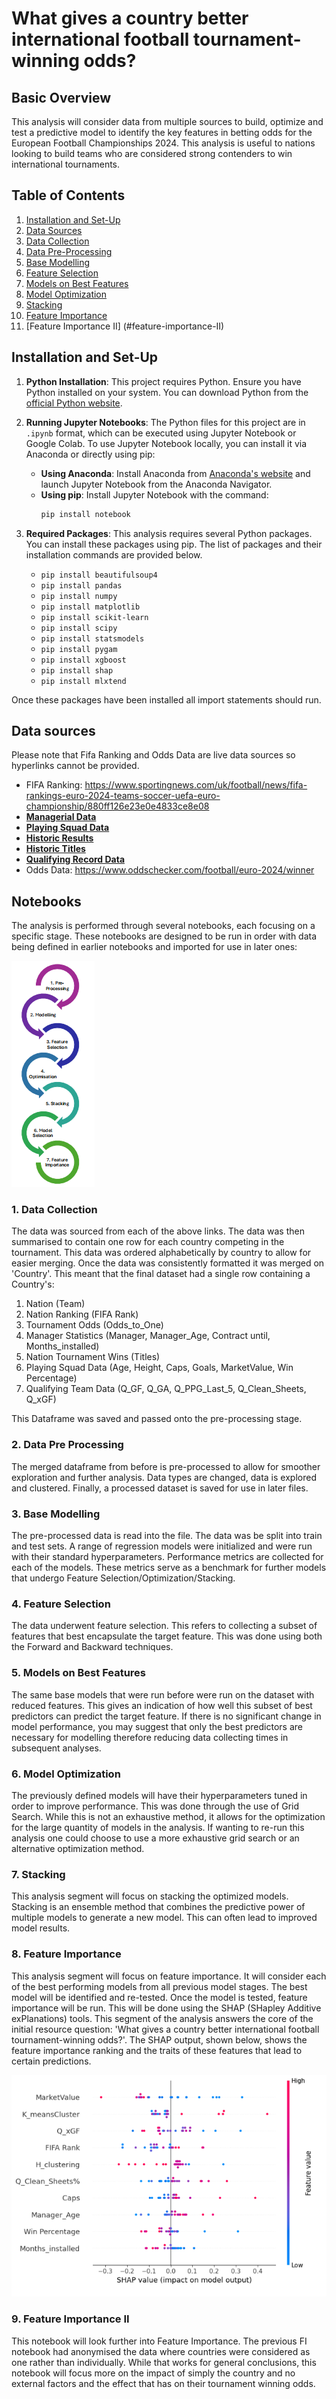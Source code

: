 

# What gives a country better international football tournament-winning odds?


## Basic Overview

This analysis will consider data from multiple sources to build, optimize and test a predictive model to identify the key features in betting odds for the European Football Championships 2024. This analysis is useful to nations looking to build teams who are considered strong contenders to win international tournaments.

## Table of Contents

1. [Installation and Set-Up](#installation-and-set-up)
2. [Data Sources](#data-sources)
3. [Data Collection](#-1.-data-collection)
4. [Data Pre-Processing](#data-pre-processing)
5. [Base Modelling](#base-modelling)
6. [Feature Selection](#feature-selection)
7. [Models on Best Features](#models-on-best-features)
8. [Model Optimization](#model-optimization)
9. [Stacking](#stacking)
10. [Feature Importance](#feature-importance)
11. [Feature Importance II] (#feature-importance-II)

## Installation and Set-Up

1. **Python Installation**: This project requires Python. Ensure you have Python installed on your system. You can download Python from the [official Python website](https://www.python.org/downloads/).

2. **Running Jupyter Notebooks**: The Python files for this project are in `.ipynb` format, which can be executed using Jupyter Notebook or Google Colab. To use Jupyter Notebook locally, you can install it via Anaconda or directly using pip:
   - **Using Anaconda**: Install Anaconda from [Anaconda's website](https://www.anaconda.com/products/distribution) and launch Jupyter Notebook from the Anaconda Navigator.
   - **Using pip**: Install Jupyter Notebook with the command:
     ```bash
     pip install notebook
     ```
     


3. **Required Packages**: This analysis requires several Python packages. You can install these packages using pip. The list of packages and their installation commands are provided below. 

      - `pip install beautifulsoup4`
      - `pip install pandas`
      - `pip install numpy`
      - `pip install matplotlib`
      - `pip install scikit-learn`
      - `pip install scipy`
      - `pip install statsmodels`
      - `pip install pygam`
      - `pip install xgboost`
      - `pip install shap`
      - `pip install mlxtend`
      
Once these packages have been installed all import statements should run.


## Data sources
Please note that Fifa Ranking and Odds Data are live data sources so hyperlinks cannot be provided. 

- FIFA Ranking: https://www.sportingnews.com/uk/football/news/fifa-rankings-euro-2024-teams-soccer-uefa-euro-championship/880ff126e23e0e4833ce8e08 
- **[Managerial Data](https://www.transfermarkt.co.uk/europameisterschaft-2024/trainer/pokalwettbewerb/EM24)**
- **[Playing Squad Data](https://www.kaggle.com/datasets/damirdizdarevic/uefa-euro-2024-players)**
- **[Historic Results](https://www.kaggle.com/datasets/martj42/international-football-results-from-1872-to-2017?select=results.csv)**
- **[Historic Titles](https://www.uefa.com/uefaeuro/history/winners/)**
- **[Qualifying Record Data](https://footystats.org/international/uefa-euro-qualifiers)**
- Odds Data: https://www.oddschecker.com/football/euro-2024/winner 

## Notebooks
The analysis is performed through several notebooks, each focusing on a specific stage. These notebooks are designed to be run in order with data being defined in earlier notebooks and imported for use in later ones:

![Modelling Process](Modelling_Process.png)

### 1. Data Collection
The data was sourced from each of the above links. The data was then summarised to contain one row for each country competing in the tournament. This data was ordered alphabetically by country to allow for easier merging. Once the data was consistently formatted it was merged on 'Country'. This meant that the final dataset had a single row containing a Country's: 
1. Nation (Team)
2. Nation Ranking (FIFA Rank)
3. Tournament Odds (Odds_to_One)
4. Manager Statistics (Manager, Manager_Age, Contract until, Months_installed)
5. Nation Tournament Wins (Titles)
6. Playing Squad Data (Age, Height, Caps, Goals, MarketValue, Win Percentage)
7. Qualifying Team Data (Q_GF, Q_GA, Q_PPG_Last_5, Q_Clean_Sheets, Q_xGF)

This Dataframe was saved and passed onto the pre-processing stage.

### 2. Data Pre Processing
The merged dataframe from before is pre-processed to allow for smoother exploration and further analysis. Data types are changed, data is explored and clustered. Finally, a processed dataset is saved for use in later files.

### 3. Base Modelling
The pre-processed data is read into the file. The data was be split into train and test sets. A range of regression models were initialized and were run with their standard hyperparameters. Performance metrics are  collected for each of the models. These metrics serve as a benchmark for further models that undergo Feature Selection/Optimization/Stacking.

### 4. Feature Selection
The data underwent feature selection. This refers to collecting a subset of features that best encapsulate the target feature. This was done using both the Forward and Backward techniques.

### 5. Models on Best Features
The same base models that were run before were run on the dataset with reduced features. This gives an indication of how well this subset of best predictors can predict the target feature. If there is no significant change in model performance, you may suggest that only the best predictors are necessary for modelling therefore reducing data collecting times in subsequent analyses.

### 6. Model Optimization
The previously defined models will have their hyperparameters tuned in order to improve performance. This was done through the use of Grid Search. While this is not an exhaustive method, it allows for the optimization for the large quantity of models in the analysis. If wanting to re-run this analysis one could choose to use a more exhaustive grid search or an alternative optimization method.

### 7. Stacking
This analysis segment will focus on stacking the optimized models. Stacking is an ensemble method that combines the predictive power of multiple models to generate a new model. This can often lead to improved model results.

### 8. Feature Importance
This analysis segment will focus on feature importance. It will consider each of the best performing models from all previous model stages. The best model will be identified and re-tested. Once the model is tested, feature importance will be run. This will be done using the SHAP (SHapley Additive exPlanations) tools. This segment of the analysis answers the core of the initial resource question: 'What gives a country better international football tournament-winning odds?'. The SHAP output, shown below, shows the feature importance ranking and the traits of these features that lead to certain predictions. 

![SHAP Summary Plot](SHAP_Output.png)

### 9. Feature Importance II
This notebook will look further into Feature Importance. The previous FI notebook had anonymised the data where countries were considered as one rather than individually. While that works for general conclusions, this notebook will focus more on the impact of simply the country and no external factors and the effect that has on their tournament winning odds.

